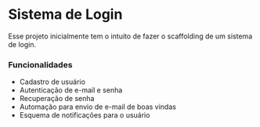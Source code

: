 <h1>Sistema de Login</h1>

<p>Esse projeto inicialmente tem o intuito de fazer o scaffolding de um sistema de login.</p>

<h3>Funcionalidades</h3>
<ul>
    <li>Cadastro de usuário</li>
    <li>Autenticação de e-mail e senha</li>
    <li>Recuperação de senha</li>
    <li>Automação para envio de e-mail de boas vindas</li>
    <li>Esquema de notificações para o usuário</li>
</ul>
